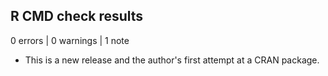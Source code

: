 ## R CMD check results

0 errors | 0 warnings | 1 note

* This is a new release and the author's first attempt at a CRAN package.
